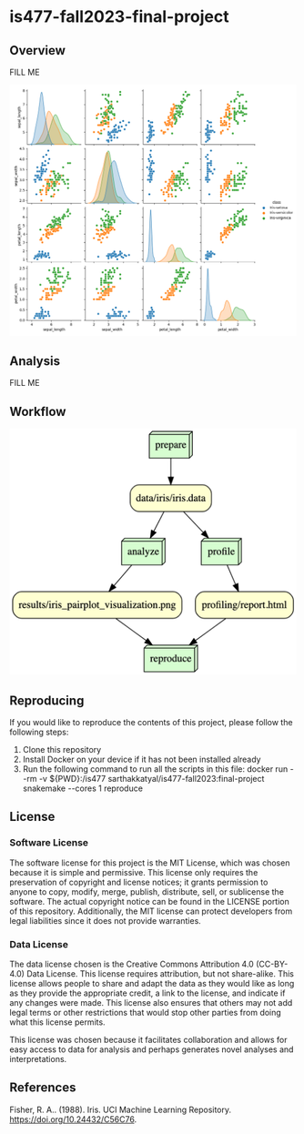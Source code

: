 # is477-fall2023-final-project

## Overview
FILL ME

![Pairplot Visualization](results/iris_pairplot_visualization.png)

## Analysis
FILL ME

## Workflow
![Workflow Visualization](workflow_visualization_graph.png)

## Reproducing
If you would like to reproduce the contents of this project, please follow the following steps:
1. Clone this repository
2. Install Docker on your device if it has not been installed already
3. Run the following command to run all the scripts in this file:
docker run --rm -v ${PWD}:/is477 sarthakkatyal/is477-fall2023:final-project snakemake --cores 1 reproduce

## License
### Software License
The software license for this project is the MIT License, which was chosen because it is simple and permissive. This license only requires the preservation of copyright and license notices; it grants permission to anyone to copy, modify, merge, publish, distribute, sell, or sublicense the software. The actual copyright notice can be found in the LICENSE portion of this repository. Additionally, the MIT license can protect developers from legal liabilities since it does not provide warranties.

### Data License
The data license chosen is the Creative Commons Attribution 4.0 (CC-BY-4.0) Data License. This license requires attribution, but not share-alike. This license allows people to share and adapt the data as they would like as long as they provide the appropriate credit, a link to the license, and indicate if any changes were made. This license also ensures that others may not add legal terms or other restrictions that would stop other parties from doing what this license permits. 

This license was chosen because it facilitates collaboration and allows for easy access to data for analysis and perhaps generates novel analyses and interpretations.

## References
Fisher, R. A.. (1988). Iris. UCI Machine Learning Repository. https://doi.org/10.24432/C56C76.